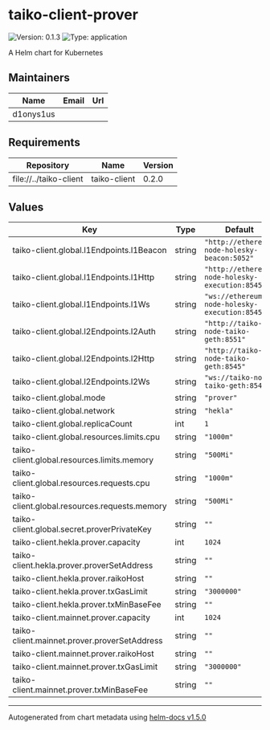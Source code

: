 # taiko-client-prover

![Version: 0.1.3](https://img.shields.io/badge/Version-0.1.3-informational?style=flat-square) ![Type: application](https://img.shields.io/badge/Type-application-informational?style=flat-square)

A Helm chart for Kubernetes

## Maintainers

| Name | Email | Url |
| ---- | ------ | --- |
| d1onys1us |  |  |

## Requirements

| Repository | Name | Version |
|------------|------|---------|
| file://../taiko-client | taiko-client | 0.2.0 |

## Values

| Key | Type | Default | Description |
|-----|------|---------|-------------|
| taiko-client.global.l1Endpoints.l1Beacon | string | `"http://ethereum-node-holesky-beacon:5052"` |  |
| taiko-client.global.l1Endpoints.l1Http | string | `"http://ethereum-node-holesky-execution:8545"` |  |
| taiko-client.global.l1Endpoints.l1Ws | string | `"ws://ethereum-node-holesky-execution:8545"` |  |
| taiko-client.global.l2Endpoints.l2Auth | string | `"http://taiko-node-taiko-geth:8551"` |  |
| taiko-client.global.l2Endpoints.l2Http | string | `"http://taiko-node-taiko-geth:8545"` |  |
| taiko-client.global.l2Endpoints.l2Ws | string | `"ws://taiko-node-taiko-geth:8546"` |  |
| taiko-client.global.mode | string | `"prover"` |  |
| taiko-client.global.network | string | `"hekla"` |  |
| taiko-client.global.replicaCount | int | `1` |  |
| taiko-client.global.resources.limits.cpu | string | `"1000m"` |  |
| taiko-client.global.resources.limits.memory | string | `"500Mi"` |  |
| taiko-client.global.resources.requests.cpu | string | `"1000m"` |  |
| taiko-client.global.resources.requests.memory | string | `"500Mi"` |  |
| taiko-client.global.secret.proverPrivateKey | string | `""` |  |
| taiko-client.hekla.prover.capacity | int | `1024` |  |
| taiko-client.hekla.prover.proverSetAddress | string | `""` |  |
| taiko-client.hekla.prover.raikoHost | string | `""` |  |
| taiko-client.hekla.prover.txGasLimit | string | `"3000000"` |  |
| taiko-client.hekla.prover.txMinBaseFee | string | `""` |  |
| taiko-client.mainnet.prover.capacity | int | `1024` |  |
| taiko-client.mainnet.prover.proverSetAddress | string | `""` |  |
| taiko-client.mainnet.prover.raikoHost | string | `""` |  |
| taiko-client.mainnet.prover.txGasLimit | string | `"3000000"` |  |
| taiko-client.mainnet.prover.txMinBaseFee | string | `""` |  |

----------------------------------------------
Autogenerated from chart metadata using [helm-docs v1.5.0](https://github.com/norwoodj/helm-docs/releases/v1.5.0)
